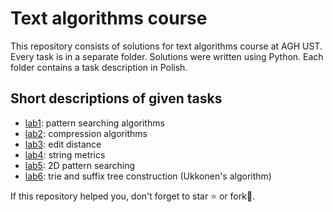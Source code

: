 # Text algorithms course

This repository consists of solutions for text algorithms course at AGH UST. Every task is in a separate folder. Solutions were written using Python. Each folder contains a task description in Polish.

## Short descriptions of given tasks

- [lab1](https://github.com/pklatka/text-algorithms-course/tree/main/Lab%2001): pattern searching algorithms
- [lab2](https://github.com/pklatka/text-algorithms-course/tree/main/Lab%2002): compression algorithms
- [lab3](https://github.com/pklatka/text-algorithms-course/tree/main/Lab%2003): edit distance
- [lab4](https://github.com/pklatka/text-algorithms-course/tree/main/Lab%2004): string metrics
- [lab5](https://github.com/pklatka/text-algorithms-course/tree/main/Lab%2005): 2D pattern searching
- [lab6](https://github.com/pklatka/text-algorithms-course/tree/main/Lab%2006): trie and suffix tree construction (Ukkonen's algorithm)

If this repository helped you, don't forget to star ⭐️ or fork🍴.
